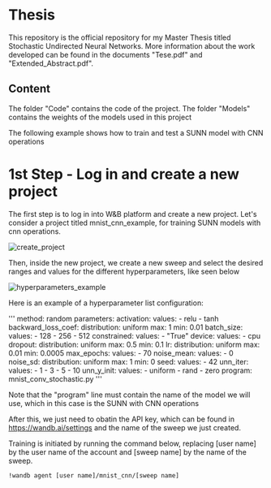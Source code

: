 # Thesis

This repository is the official repository for my Master Thesis titled Stochastic Undirected Neural Networks.
More information about the work developed can be found in the documents "Tese.pdf" and "Extended_Abstract.pdf".

## Content

The folder "Code" contains the code of the project. 
The folder "Models" contains the weights of the models used in this project

The following example shows how to train and test a SUNN model with CNN operations

# 1st Step - Log in and create a new project

The first step is to log in into W&B platform and create a new project. Let's consider a project titled mnist_cnn_example, for training SUNN models with cnn operations.

![create_project](https://github.com/ricardosimoes00/Thesis/assets/93200673/c256c8f7-f4c8-4cc4-84a1-bcba238a1cb5)

Then, inside the new project, we create a new sweep and select the desired ranges and values for the different hyperparameters, like seen below

![hyperparameters_example](https://github.com/ricardosimoes00/Thesis/assets/93200673/db47b590-17ed-413e-a281-36a82bcd4e3d)

Here is an example of a hyperparameter list configuration:

'''
method: random
parameters:
  activation:
    values:
      - relu
      - tanh
  backward_loss_coef:
    distribution: uniform
    max: 1
    min: 0.01
  batch_size:
    values:
      - 128
      - 256
      - 512
  constrained:
    values:
      - "True"
  device:
    values:
      - cpu
  dropout:
    distribution: uniform
    max: 0.5
    min: 0.1
  lr:
    distribution: uniform
    max: 0.01
    min: 0.0005
  max_epochs:
    values:
      - 70
  noise_mean:
    values:
      - 0
  noise_sd:
    distribution: uniform
    max: 1
    min: 0
  seed:
    values:
      - 42
  unn_iter:
    values:
      - 1
      - 3
      - 5
      - 10
  unn_y_init:
    values:
      - uniform
      - rand
      - zero
program: mnist_conv_stochastic.py
'''

Note that the "program" line must contain the name of the model we will use, which in this case is the SUNN with CNN operations


After this, we just need to obatin the API key, which can be found in https://wandb.ai/settings and the name of the sweep we just created.

Training is initiated by running the command below, replacing [user name] by the user name of the account
and [sweep name] by the name of the sweep.

```
!wandb agent [user name]/mnist_cnn/[sweep name]
```



